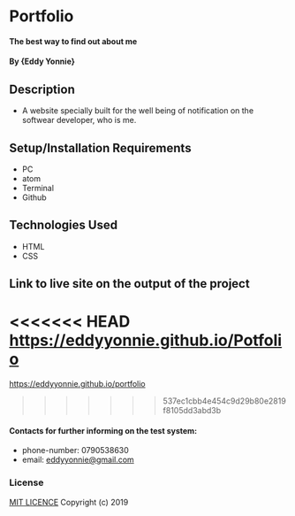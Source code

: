 # Portfolio
#### The best way to find out about me
#### By **{Eddy Yonnie}**
## Description
* A website specially built for the well being of notification on the softwear developer, who is me.
## Setup/Installation Requirements
* PC
* atom
* Terminal
* Github
## Technologies Used
* HTML
* CSS
## Link to live site on the output of the project
<<<<<<< HEAD
https://eddyyonnie.github.io/Potfolio
=======
https://eddyyonnie.github.io/portfolio
>>>>>>> 537ec1cbb4e454c9d29b80e2819f8105dd3abd3b
#### Contacts for further informing on the test system:
* phone-number: 0790538630
* email: eddyyonnie@gmail.com
### License
[MIT LICENCE](LICENSE)
Copyright (c) 2019

